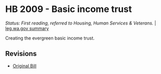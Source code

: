 # HB 2009 - Basic income trust
*Status: First reading, referred to Housing, Human Services & Veterans.* | [leg.wa.gov summary](https://app.leg.wa.gov/billsummary?BillNumber=2009&Year=2021)

Creating the evergreen basic income trust.

## Revisions
* [Original Bill](1/)